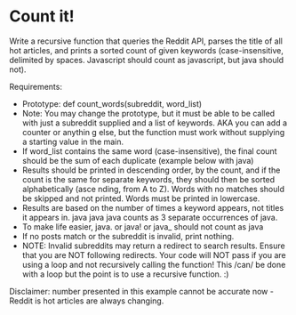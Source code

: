 # Count it!


Write a recursive function that queries the Reddit API, parses the title of all hot articles, and prints a sorted count of given keywords (case-insensitive, delimited by spaces. Javascript should count as javascript, but java should not).

Requirements:

* Prototype: def count_words(subreddit, word_list)
* Note: You may change the prototype, but it must be able to be called with just a subreddit supplied and a list of keywords. AKA you can add a counter or anythin  g else, but the function must work without supplying a starting value in the main.
* If word_list contains the same word (case-insensitive), the final count should be the sum of each duplicate (example below with java)
* Results should be printed in descending order, by the count, and if the count is the same for separate keywords, they should then be sorted alphabetically (asce  nding, from A to Z). Words with no matches should be skipped and not printed. Words must be printed in lowercase.
* Results are based on the number of times a keyword appears, not titles it appears in. java java java counts as 3 separate occurrences of java.
* To make life easier, java. or java! or java_ should not count as java
* If no posts match or the subreddit is invalid, print nothing.
* NOTE: Invalid subreddits may return a redirect to search results. Ensure that you are NOT following redirects.
Your code will NOT pass if you are using a loop and not recursively calling the function! This /can/ be done with a loop but the point is to use a recursive function. :)

Disclaimer: number presented in this example cannot be accurate now - Reddit is hot articles are always changing.